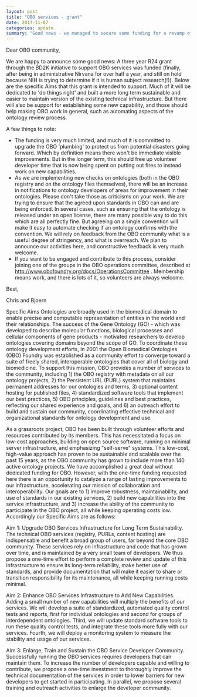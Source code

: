 ```yaml
---
layout: post
title: "OBO services - grant"
date: 2017-11-07
categories: update
summary: "Good news - we managed to secure some funding for a revamp of the OBO services infrastructure"
---
```


Dear OBO community,

We are happy to announce some good news: A three year R24 grant through the BD2K initiative to support OBO services was funded (finally, after being in administrative Nirvana for over half a year, and still on hold because NIH is trying to determine if it is human subject research(!)). Below are the specific Aims that this grant is intended to support. Much of it will be dedicated to 'do things right' and built a more long term sustainable and easier to maintain version of the existing technical infrastructure. But there will also be support for establishing some new capability, and those should help making OBO work in general, such as automating aspects of the ontology review process.

A few things to note:

- The funding is very much limited, and much of it is committed to upgrade the OBO 'plumbing' to protect us from potential disasters going forward. Which by definition means there won't be immediate visible improvements. But in the longer term, this should free up volunteer developer time that is now being spent on putting out fires to instead work on new capabilities.
- As we are implementing new checks on ontologies (both in the OBO registry and on the ontology files themselves), there will be an increase in notifications to ontology developers of areas for improvement in their ontologies. Please don't take those as criticisms on your work. We are trying to ensure that the agreed upon standards in OBO can and are being enforced. In several cases, such as ensuring that the ontology is released under an open license, there are many possible way to do this which are all perfectly fine. But agreeing on a single convention will make it easy to automate checking if an ontology confirms with the convention. We will rely on feedback from the OBO community what is a useful degree of stringency, and what is overreach. We plan to announce our activities here, and constructive feedback is very much welcome.
- If you want to be engaged and contribute to this process, consider joining one of the groups in the OBO operations committee, described at
  http://www.obofoundry.org/docs/OperationsCommittee . Membership means work, and there is lots of it, so volunteers are always welcome.

Best,

Chris and Bjoern

Specific Aims
Ontologies are broadly used in the biomedical domain to enable precise and computable representation of entities in the world and their relationships. The success of the Gene Ontology (GO) - which was developed to describe molecular functions, biological processes and cellular components of gene products - motivated researchers to develop ontologies covering domains beyond the scope of GO. To coordinate these ontology development efforts, in 2001 the Open Biomedical Ontologies (OBO) Foundry was established as a community effort to converge toward a suite of freely shared, interoperable ontologies that cover all of biology and biomedicine. To support this mission, OBO provides a number of services to the community, including 1) the OBO registry with metadata on all our ontology projects, 2) the Persistent URL (PURL) system that maintains permanent addresses for our ontologies and terms, 3) optional content hosting for published files, 4) standardized software tools that implement our best practices, 5) OBO principles, guidelines and best practices, reflecting our shared experience and goals, and 6) an outreach effort to build and sustain our community, coordinating effective technical and organizational standards for ontology development and use.

As a grassroots project, OBO has been built through volunteer efforts and resources contributed by its members. This has necessitated a focus on low-cost approaches, building on open source software, running on minimal server infrastructure, and emphasizing "self-serve" systems. This low-cost, high-value approach has proven to be sustainable and scalable over the past 15 years, as the OBO community has grown to include more than 140 active ontology projects. We have accomplished a great deal without dedicated funding for OBO. However, with the one-time funding requested here there is an opportunity to catalyze a range of lasting improvements to our infrastructure, accelerating our mission of collaboration and interoperability. Our goals are to 1) improve robustness, maintainability, and use of standards in our existing services, 2) build new capabilities into the service infrastructure, and 3) increase the ability of the community to participate in the OBO project, all while keeping operating costs low. Accordingly our Specific Aims are as follows:

Aim 1: Upgrade OBO Services Infrastructure for Long Term Sustainability. The technical OBO services (registry, PURLs, content hosting) are indispensable and benefit a broad group of users, far beyond the core OBO community. These services rely on infrastructure and code that has grown over time, and is maintained by a very small team of developers. We thus propose a one-time effort to perform a complete review and update of this infrastructure to ensure its long-term reliability, make better use of standards, and provide documentation that will make it easier to share or transition responsibility for its maintenance, all while keeping running costs minimal.

Aim 2: Enhance OBO Services Infrastructure to Add New Capabilities. Adding a small number of new capabilities will multiply the benefits of our services. We will develop a suite of standardized, automated quality control tests and reports, first for individual ontologies and second for groups of interdependent ontologies. Third, we will update standard software tools to run these quality control tests, and integrate these tools more fully with our services. Fourth, we will deploy a monitoring system to measure the stability and usage of our services.

Aim 3: Enlarge, Train and Sustain the OBO Service Developer Community. Successfully running the OBO services requires developers that can maintain them. To increase the number of developers capable and willing to contribute, we propose a one-time investment to thoroughly improve the technical documentation of the services in order to lower barriers for new developers to get started in participating. In parallel, we propose several training and outreach activities to enlarge the developer community.

